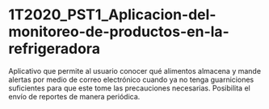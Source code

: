 # 1T2020_PST1_Aplicacion-del-monitoreo-de-productos-en-la-refrigeradora
Aplicativo que permite al usuario conocer qué alimentos almacena y mande alertas por medio de correo electrónico cuando ya no tenga guarniciones suficientes para que este tome las precauciones necesarias. Posibilita el envío de reportes de manera periódica.
